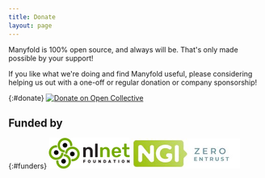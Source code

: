 ```yaml
---
title: Donate
layout: page
---
```


Manyfold is 100% open source, and always will be. That's only made possible by your support!

If you like what we're doing and find Manyfold useful, please considering helping us out with a one-off or regular donation or company sponsorship!

{:#donate}
[![Donate on Open Collective](https://opencollective.com/manyfold/contribute/button.png?color=blue)](https://opencollective.com/manyfold/contribute)

## Funded by

{:#funders}
[![NLNet Foundation](/images/donate/nlnet.png)](https://nlnet.nl)
[![NGI Zero Entrust](/images/donate/ngi0-entrust.jpg)](https://www.ngi.eu/ngi-projects/ngi-zero-entrust/)
<script src='https://opencollective.com/manyfold/banner.js'></script>
